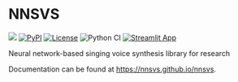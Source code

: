 # NNSVS

[![][docs-latest-img]][docs-latest-url]
[![PyPI](https://img.shields.io/pypi/v/nnsvs.svg)](https://pypi.python.org/pypi/nnsvs)
[![License](http://img.shields.io/badge/license-MIT-brightgreen.svg?style=flat)](LICENSE)
![Python CI](https://github.com/nnsvs/nnsvs/workflows/Python%20CI/badge.svg)
[![Streamlit App](https://static.streamlit.io/badges/streamlit_badge_black_white.svg)](https://share.streamlit.io/r9y9/nnsvs/streamlit_demo/app.py)

[docs-latest-img]: https://img.shields.io/badge/docs-latest-blue.svg
[docs-latest-url]: https://nnsvs.github.io/nnsvs/

Neural network-based singing voice synthesis library for research

Documentation can be found at https://nnsvs.github.io/nnsvs.
